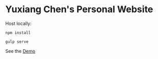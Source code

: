 # Yuxiang Chen's Personal Website

Host locally:

`npm install`

`gulp serve`


See the [Demo](https://yc-shawn.github.io)
